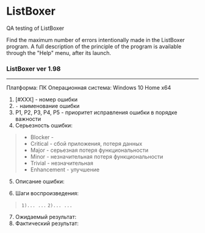 # ListBoxer

QA testing of ListBoxer

Find the maximum number of errors intentionally made in the ListBoxer program. A full description of the principle of the program is available through the "Help" menu, after its launch.

### ListBoxer ver 1.98
***
Платформа: ПК 
Операционная система: Windows 10 Home x64

1. [#XXX] - номер ошибки
2. `-` наименование ошибки
3. P1, P2, P3, P4, P5 - приоритет исправления ошибки в порядке важности
4. Серьезность ошибки:
  >+ Blocker - 
  >+ Critical - сбой приложения, потеря данных
  >+ Major - серьезная потеря функциональности
  >+ Minor - незначительная потеря функциональности
  >+ Trivial - незначительная
  >+ Enhancement - улучшение

5. Описание ошибки:

6. Шаги воспроизведения:
  >`1)... ...`
  >`2)... ...`
7. Ожидаемый результат:
8. Фактический результат:
